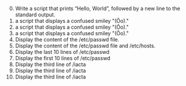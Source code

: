 0. Write a script that prints “Hello, World”, followed by a new line to the standard output.
1. a script that displays a confused smiley "(Ôo)." 
1. a script that displays a confused smiley "(Ôo)." 
1. a script that displays a confused smiley "(Ôo)." 
2. Display the content of the /etc/passwd file.
3. Display the content of the /etc/passwd file and /etc/hosts.
4. Display the last 10 lines of /etc/passwd
5. Display the first 10 lines of /etc/passwd
6. Display the third line of /iacta
6. Display the third line of /iacta
6. Display the third line of /iacta
